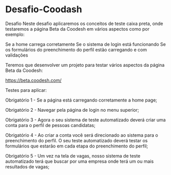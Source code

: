 # Desafio-Coodash
Desafio
Neste desafio aplicaremos os conceitos de teste caixa preta, onde testaremos a página Beta da Coodesh em vários aspectos como por exemplo:

Se a home carrega corretamente
Se o sistema de login está funcionando
Se os formulários do preenchimento do perfil estão carregando e com validações

Teremos que desenvolver um projeto para testar vários aspectos da página Beta da Coodesh:

https://beta.coodesh.com/

Testes para aplicar:

Obrigatório 1 - Se a página está carregando corretamente a home page;

Obrigatório 2 - Navegar pela página de login no menu superior;

Obrigatório 3 - Agora o seu sistema de teste automatizado deverá criar uma conta para o perfil de pessoas candidatas;

Obrigatório 4 - Ao criar a conta você será direcionado ao sistema para o preenchimento do perfil. O seu teste automatizado deverá testar os formulários que estarão em cada etapa do preenchimento do perfil;

Obrigatório 5 - Um vez na tela de vagas, nosso sistema de teste automatizado terá que buscar por uma empresa onde terá um ou mais resultados de vagas;
